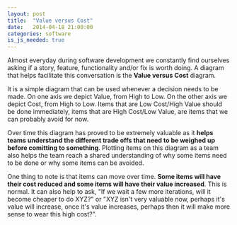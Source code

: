 ```yaml
---
layout: post
title:  "Value versus Cost"
date:   2014-04-18 21:00:00
categories: software
is_js_needed: true
---
```


<div id="value-versus-cost" class="graph"></div>
<script type="text/javascript">
  OnLoad.call(function() {
    var svg = dimple.newSvg("#value-versus-cost", '100%', 500);
    var data = [
      { 'Cost': 'Low', 'Value': 'Low' },
      { 'Cost': 'Low', 'Value': 'High' },
      { 'Cost': 'High', 'Value': 'Low' },
      { 'Cost': 'High', 'Value': 'High' },
    ];
    var chart = new dimple.chart(svg, data);

    var x = chart.addCategoryAxis('x', 'Value');
    x.addOrderRule(['Low', 'High']);
    ChartHelper.setAxisStyle(x);

    var y = chart.addCategoryAxis('y', 'Cost');
    y.addOrderRule(['Low', 'High']);
    ChartHelper.setAxisStyle(y);

    var series = chart.addSeries('Type', dimple.plot.bubble);

    ChartHelper.draw(chart);
  });
</script>

Almost everyday during software development we constantly find ourselves
asking if a story, feature, functionality and/or fix is worth doing. A diagram
that helps facilitate this conversation is the **Value versus Cost** diagram.

<!--more-->

It is a simple diagram that can be used whenever a decision needs
to be made. On one axis we depict Value, from High to Low. On the other axis
we depict Cost, from High to Low. Items that are Low Cost/High Value should be
done immediately, items that are High Cost/Low Value, are items that we can
probably avoid for now.

Over time this diagram has proved to be extremely valuable as it **helps teams
understand the different trade offs that need to be weighed up before
comitting to something**. Plotting items on this diagram as a team also helps the
team reach a shared understanding of why some items need to be done or why
some items can be avoided.

One thing to note is that items can move over time. **Some items will have their
cost reduced and some items will have their value increased**. This is normal. It
can also help to ask, "If we wait a few more iterations, will it
become cheaper to do XYZ?" or "XYZ isn't very valuable now, perhaps it's value
will increase, once it's value increases, perhaps then it will make more sense
to wear this high cost?".
